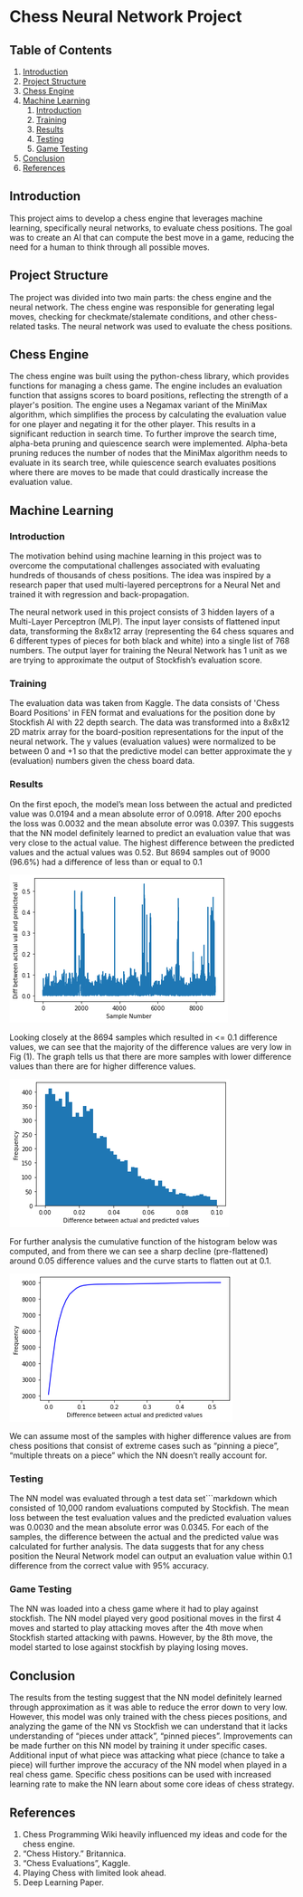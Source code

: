 # Chess Neural Network Project

## Table of Contents
1. [Introduction](#introduction)
2. [Project Structure](#project-structure)
3. [Chess Engine](#chess-engine)
4. [Machine Learning](#machine-learning)
    1. [Introduction](#ml-introduction)
    2. [Training](#training)
    3. [Results](#results)
    4. [Testing](#testing)
    5. [Game Testing](#game-testing)
5. [Conclusion](#conclusion)
6. [References](#references)

## Introduction
This project aims to develop a chess engine that leverages machine learning, specifically neural networks, to evaluate chess positions. The goal was to create an AI that can compute the best move in a game, reducing the need for a human to think through all possible moves.

## Project Structure
The project was divided into two main parts: the chess engine and the neural network. The chess engine was responsible for generating legal moves, checking for checkmate/stalemate conditions, and other chess-related tasks. The neural network was used to evaluate the chess positions.

## Chess Engine
The chess engine was built using the python-chess library, which provides functions for managing a chess game. The engine includes an evaluation function that assigns scores to board positions, reflecting the strength of a player's position. The engine uses a Negamax variant of the MiniMax algorithm, which simplifies the process by calculating the evaluation value for one player and negating it for the other player. This results in a significant reduction in search time. To further improve the search time, alpha-beta pruning and quiescence search were implemented. Alpha-beta pruning reduces the number of nodes that the MiniMax algorithm needs to evaluate in its search tree, while quiescence search evaluates positions where there are moves to be made that could drastically increase the evaluation value.

## Machine Learning

### Introduction
The motivation behind using machine learning in this project was to overcome the computational challenges associated with evaluating hundreds of thousands of chess positions. The idea was inspired by a research paper that used multi-layered perceptrons for a Neural Net and trained it with regression and back-propagation.

The neural network used in this project consists of 3 hidden layers of a Multi-Layer Perceptron (MLP). The input layer consists of flattened input data, transforming the 8x8x12 array (representing the 64 chess squares and 6 different types of pieces for both black and white) into a single list of 768 numbers. The output layer for training the Neural Network has 1 unit as we are trying to approximate the output of Stockfish’s evaluation score.

### Training
The evaluation data was taken from Kaggle. The data consists of 'Chess Board Positions' in FEN format and evaluations for the position done by Stockfish AI with 22 depth search. The data was transformed into a 8x8x12 2D matrix array for the board-position representations for the input of the neural network. The y values (evaluation values) were normalized to be between 0 and +1 so that the predictive model can better approximate the y (evaluation) numbers given the chess board data.

### Results
On the first epoch, the model’s mean loss between the actual and predicted value was 0.0194 and a mean absolute error of 0.0918. After 200 epochs the loss was 0.0032 and the mean absolute error was 0.0397. This suggests that the NN model definitely learned to predict an evaluation value that was very close to the actual value. The highest difference between the predicted values and the actual values was 0.52. But 8694 samples out of 9000 (96.6%) had a difference of less than or equal to 0.1

![Image](images/image3.png)

Looking closely at the 8694 samples which resulted in <= 0.1 difference values, we can see that the majority of the difference values are very low in Fig (1). The graph tells us that there are more samples with lower difference values than there are for higher difference values.

![Image](images/image1.png)

For further analysis the cumulative function of the histogram below was computed, and from there we can see a sharp decline (pre-flattened) around 0.05 difference values 
and the curve starts to flatten out at 0.1.

![Image](images/image4.png)

We can assume most of the samples with higher difference values are from chess positions that consist of extreme cases such as “pinning a piece”, “multiple threats on a piece” which the NN doesn’t really account for.

### Testing
The NN model was evaluated through a test data set```markdown
which consisted of 10,000 random evaluations computed by Stockfish. The mean loss between the test evaluation values and the predicted evaluation values was 0.0030 and the mean absolute error was 0.0345. For each of the samples, the difference between the actual and the predicted value was calculated for further analysis. The data suggests that for any chess position the Neural Network model can output an evaluation value within 0.1 difference from the correct value with 95% accuracy.

### Game Testing
The NN was loaded into a chess game where it had to play against stockfish. The NN model played very good positional moves in the first 4 moves and started to play attacking moves after the 4th move when Stockfish started attacking with pawns. However, by the 8th move, the model started to lose against stockfish by playing losing moves.

## Conclusion
The results from the testing suggest that the NN model definitely learned through approximation as it was able to reduce the error down to very low. However, this model was only trained with the chess pieces positions, and analyzing the game of the NN vs Stockfish we can understand that it lacks understanding of “pieces under attack”, “pinned pieces”. Improvements can be made further on this NN model by training it under specific cases. Additional input of what piece was attacking what piece (chance to take a piece) will further improve the accuracy of the NN model when played in a real chess game. Specific chess positions can be used with increased learning rate to make the NN learn about some core ideas of chess strategy.

## References
1. Chess Programming Wiki heavily influenced my ideas and code for the chess engine.
2. “Chess History.” Britannica.
3. “Chess Evaluations”, Kaggle.
4. Playing Chess with limited look ahead.
5. Deep Learning Paper.
